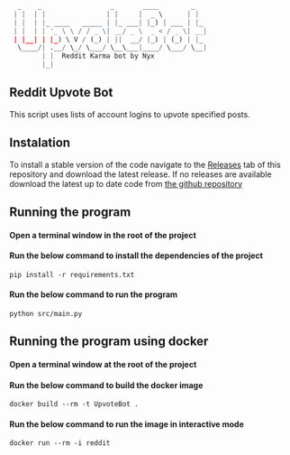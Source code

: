 ```py
  _    _                 _       ____        _    
 | |  | |               | |     |  _ \      | |   
 | |  | |_ ____   _____ | |_ ___| |_) | ___ | |_  
 | |  | | '_ \ \ / / _ \| __/ _ \  _ < / _ \| __| 
 | |__| | |_) \ V / (_) | ||  __/ |_) | (_) | |_  
  \____/| .__/ \_/ \___/ \__\___|____/ \___/ \__| 
        | |  Reddit Karma bot by Nyx 
        |_|   
```
##  Reddit Upvote Bot
This script uses lists of account logins to upvote specified posts.

## Instalation
To install a stable version of the code navigate to the [Releases](https://github.com/Nyxqxx/UpvoteBot/releases) tab of this repository and download the latest release.
If no releases are available download the latest up to date code from [the github repository](https://github.com/Nyxqxx/UpvoteBot/archive/refs/heads/main.zip)

## Running the program
#### Open a terminal window in the root of the project
#### Run the below command to install the dependencies of the project
```
pip install -r requirements.txt
```
#### Run the below command to run the program
```
python src/main.py
```

## Running the program using docker
#### Open a terminal window at the root of the project
#### Run the below command to build the docker image
```
docker build --rm -t UpvoteBot .
```
#### Run the below command to run the image in interactive mode
```
docker run --rm -i reddit
```
